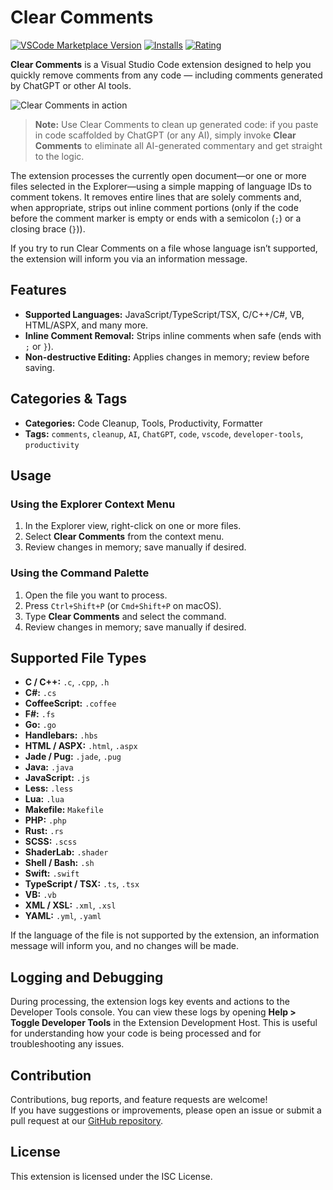 # Clear Comments

[![VSCode Marketplace Version](https://img.shields.io/visual-studio-marketplace/v/ToanBui.clear-comments.svg)](https://marketplace.visualstudio.com/items?itemName=ToanBui.clear-comments)
[![Installs](https://img.shields.io/visual-studio-marketplace/i/ToanBui.clear-comments.svg)](https://marketplace.visualstudio.com/items?itemName=ToanBui.clear-comments)
[![Rating](https://img.shields.io/visual-studio-marketplace/r/ToanBui.clear-comments.svg)](https://marketplace.visualstudio.com/items?itemName=ToanBui.clear-comments)

**Clear Comments** is a Visual Studio Code extension designed to help you quickly remove comments from any code — including comments generated by ChatGPT or other AI tools.

![Clear Comments in action](example/clear-comment-in-action.gif)

> **Note:** Use Clear Comments to clean up generated code: if you paste in code scaffolded by ChatGPT (or any AI), simply invoke **Clear Comments** to eliminate all AI-generated commentary and get straight to the logic.

The extension processes the currently open document—or one or more files selected in the Explorer—using a simple mapping of language IDs to comment tokens. It removes entire lines that are solely comments and, when appropriate, strips out inline comment portions (only if the code before the comment marker is empty or ends with a semicolon (`;`) or a closing brace (`}`)).

If you try to run Clear Comments on a file whose language isn’t supported, the extension will inform you via an information message.

## Features

- **Supported Languages:** JavaScript/TypeScript/TSX, C/C++/C#, VB, HTML/ASPX, and many more.
- **Inline Comment Removal:** Strips inline comments when safe (ends with `;` or `}`).
- **Non-destructive Editing:** Applies changes in memory; review before saving.

## Categories & Tags

- **Categories:** Code Cleanup, Tools, Productivity, Formatter
- **Tags:** `comments`, `cleanup`, `AI`, `ChatGPT`, `code`, `vscode`, `developer-tools`, `productivity`

## Usage

### Using the Explorer Context Menu

1. In the Explorer view, right-click on one or more files.
2. Select **Clear Comments** from the context menu.
3. Review changes in memory; save manually if desired.

### Using the Command Palette

1. Open the file you want to process.
2. Press `Ctrl+Shift+P` (or `Cmd+Shift+P` on macOS).
3. Type **Clear Comments** and select the command.
4. Review changes in memory; save manually if desired.

## Supported File Types

- **C / C++:** `.c`, `.cpp`, `.h`
- **C#:** `.cs`
- **CoffeeScript:** `.coffee`
- **F#:** `.fs`
- **Go:** `.go`
- **Handlebars:** `.hbs`
- **HTML / ASPX:** `.html`, `.aspx`
- **Jade / Pug:** `.jade`, `.pug`
- **Java:** `.java`
- **JavaScript:** `.js`
- **Less:** `.less`
- **Lua:** `.lua`
- **Makefile:** `Makefile`
- **PHP:** `.php`
- **Rust:** `.rs`
- **SCSS:** `.scss`
- **ShaderLab:** `.shader`
- **Shell / Bash:** `.sh`
- **Swift:** `.swift`
- **TypeScript / TSX:** `.ts`, `.tsx`
- **VB:** `.vb`
- **XML / XSL:** `.xml`, `.xsl`
- **YAML:** `.yml`, `.yaml`

If the language of the file is not supported by the extension, an information message will inform you, and no changes will be made.

## Logging and Debugging

During processing, the extension logs key events and actions to the Developer Tools console. You can view these logs by opening **Help > Toggle Developer Tools** in the Extension Development Host. This is useful for understanding how your code is being processed and for troubleshooting any issues.

## Contribution

Contributions, bug reports, and feature requests are welcome!  
If you have suggestions or improvements, please open an issue or submit a pull request at our [GitHub repository](https://github.com/buimanhtoan-it/clear-comments.git).

## License

This extension is licensed under the ISC License.
